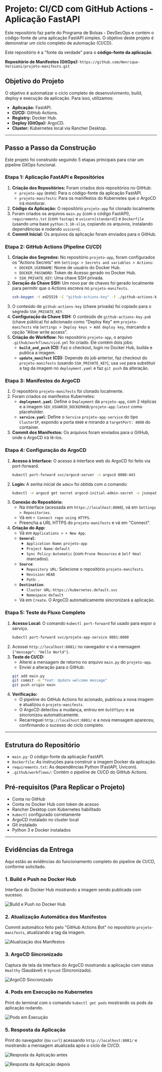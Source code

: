# Projeto: CI/CD com GitHub Actions - Aplicação FastAPI

Este repositório faz parte do Programa de Bolsas - DevSecOps e contém o código-fonte de uma aplicação FastAPI simples. O objetivo deste projeto é demonstrar um ciclo completo de automação (CI/CD).

Este repositório é a "fonte da verdade" para o **código-fonte da aplicação**.

**Repositório de Manifestos (GitOps):** `https://github.com/Henrique-Versiani/projeto-manifests.git`

## Objetivo do Projeto

O objetivo é automatizar o ciclo completo de desenvolvimento, build, deploy e execução da aplicação. Para isso, utilizamos:
* **Aplicação:** FastAPI.
* **CI/CD:** GitHub Actions.
* **Registry:** Docker Hub.
* **Deploy (GitOps):** ArgoCD.
* **Cluster:** Kubernetes local via Rancher Desktop.

---

## Passo a Passo da Construção

Este projeto foi construído seguindo 5 etapas principais para criar um pipeline GitOps funcional.

### Etapa 1: Aplicação FastAPI e Repositórios
1.  **Criação dos Repositórios:** Foram criados dois repositórios no GitHub:
    * `projeto-app` (este): Para o código-fonte da aplicação FastAPI.
    * `projeto-manifests`: Para os manifestos do Kubernetes que o ArgoCD irá monitorar.
2.  **Código da Aplicação:** O repositório `projeto-app` foi clonado localmente.
3.  Foram criados os arquivos `main.py` (com o código FastAPI), `requirements.txt` (com `fastapi` e `uvicorn[standard]`) e `Dockerfile` (usando uma base `python:3.10-slim`, copiando os arquivos, instalando dependências e rodando `uvicorn`).
4.  **Commit Inicial:** Os arquivos da aplicação foram enviados para o GitHub.

### Etapa 2: GitHub Actions (Pipeline CI/CD)
1.  **Criação dos Segredos:** No repositório `projeto-app`, foram configurados os "Actions Secrets" em `Settings > Secrets and variables > Actions`:
    * `DOCKER_USERNAME`: Nome de usuário do Docker Hub.
    * `DOCKER_PASSWORD`: Token de Acesso gerado no Docker Hub.
    * `SSH_PRIVATE_KEY`: Uma chave SSH privada.
2.  **Geração da Chave SSH:** Um novo par de chaves foi gerado localmente para permitir que o Actions escreva no `projeto-manifests`.
    ```bash
    ssh-keygen -t ed25519 -C "github-actions-key" -f ./github-actions-key
    ```
3.  O conteúdo de `github-actions-key` (chave privada) foi copiado para o segredo `SSH_PRIVATE_KEY`.
4.  **Configuração da Chave SSH:** O conteúdo de `github-actions-key.pub` (chave pública) foi adicionado como "Deploy Key" em `projeto-manifests` via `Settings > Deploy keys > Add deploy key`, marcando a opção "Allow write access".
5.  **Criação do Workflow:** No repositório `projeto-app`, o arquivo `.github/workflows/cicd.yml` foi criado. Ele contém dois jobs:
    * **`build_and_push` (CI):** Faz o checkout, login no Docker Hub, builda e publica a imagem.
    * **`update_manifest` (CD):** Depende do job anterior, faz checkout do `projeto-manifests` (usando `SSH_PRIVATE_KEY`), usa `sed` para substituir a tag da imagem no `deployment.yaml` e faz `git push` da alteração.

### Etapa 3: Manifestos do ArgoCD
1.  O repositório `projeto-manifests` foi clonado localmente.
2.  Foram criados os manifestos Kubernetes:
    * **`deployment.yaml`**: Define o `Deployment` da `projeto-app`, com 2 réplicas e a imagem `SEU_USUARIO_DOCKERHUB/projeto-app:latest` como placeholder.
    * **`service.yaml`**: Define o `Service` `projeto-app-service` do tipo `ClusterIP`, expondo a porta `8080` e mirando a `targetPort: 8000` do container.
3.  **Commit dos Manifestos:** Os arquivos foram enviados para o GitHub, onde o ArgoCD irá lê-los.

### Etapa 4: Configuração do ArgoCD
1.  **Acesso à Interface:** O acesso à interface web do ArgoCD foi feito via port-forward.
    ```bash
    kubectl port-forward svc/argocd-server -n argocd 8080:443
    ```
2.  **Login:** A senha inicial de `admin` foi obtida com o comando:
    ```bash
    kubectl -n argocd get secret argocd-initial-admin-secret -o jsonpath="{.data.password}" | base64 -d
    ```
3.  **Conexão do Repositório:**
    * Na interface (acessada em `https://localhost:8080`), vá em `Settings > Repositories`.
    * Vá em `+ Connect repo using HTTPS`.
    * Preencha a URL HTTPS do `projeto-manifests` e vá em "Connect".
4.  **Criação do App:**
    * Vá em `Applications > + New App`.
    * **`General`**:
        * `Application Name`: `projeto-app`
        * `Project Name`: `default`
        * `Sync Policy`: `Automatic` (com `Prune Resources` e `Self Heal` marcados).
    * **`Source`**:
        * `Repository URL`: Selecione o repositório `projeto-manifests`.
        * `Revision`: `HEAD`
        * `Path`: `.`
    * **`Destination`**:
        * `Cluster URL`: `https://kubernetes.default.svc`
        * `Namespace`: `default`
    * Vá em `Create`. O ArgoCD automaticamente sincronizará a aplicação.

### Etapa 5: Teste do Fluxo Completo
1.  **Acesso Local:** O comando `kubectl port-forward` foi usado para expor o serviço.
    ```bash
    kubectl port-forward svc/projeto-app-service 8081:8080
    ```
2.  Acessei `http://localhost:8081/` no navegador e vi a mensagem `{"message": "Hello World"}`.
3.  **Teste de CI/CD:**
    * Alterei a mensagem de retorno no arquivo `main.py` do `projeto-app`.
    * Enviei a alteração para o GitHub:
    ```bash
    git add main.py
    git commit -m "feat: Update welcome message"
    git push origin main
    ```
4.  **Verificação:**
    * O pipeline do GitHub Actions foi acionado, publicou a nova imagem e atualizou o `projeto-manifests`.
    * O ArgoCD detectou a mudança, entrou em `OutOfSync` e se sincronizou automaticamente.
    * Recarreguei `http://localhost:8081/` e a nova mensagem apareceu, confirmando o sucesso do ciclo completo.

---

## Estrutura do Repositório

* `main.py`: O código-fonte da aplicação FastAPI.
* `Dockerfile`: As instruções para construir a imagem Docker da aplicação.
* `requirements.txt`: As dependências Python (FastAPI, Uvicorn).
* `.github/workflows/`: Contém o pipeline de CI/CD do GitHub Actions.

## Pré-requisitos (Para Replicar o Projeto)

* Conta no GitHub
* Conta no Docker Hub com token de acesso
* Rancher Desktop com Kubernetes habilitado
* `kubectl` configurado corretamente
* ArgoCD instalado no cluster local
* Git instalado
* Python 3 e Docker instalados

---

## Evidências da Entrega

Aqui estão as evidências do funcionamento completo do pipeline de CI/CD, conforme solicitado.

### 1. Build e Push no Docker Hub
Interface do Docker Hub mostrando a imagem sendo publicada com sucesso.

![Build e Push no Docker Hub](<img width="933" height="664" alt="Image" src="https://github.com/user-attachments/assets/25b51f96-9351-474e-8154-71457979e169" />)

### 2. Atualização Automática dos Manifestos
Commit automático feito pelo "GitHub Actions Bot" no repositório `projeto-manifests`, atualizando a tag da imagem.

![Atualização dos Manifestos](<img width="1359" height="670" alt="Image" src="https://github.com/user-attachments/assets/d6f205d0-81b5-4763-b657-d797a1767aa8" />)

### 3. ArgoCD Sincronizado
Captura de tela da interface do ArgoCD mostrando a aplicação com status `Healthy` (Saudável) e `Synced` (Sincronizado).

![ArgoCD Sincronizado](<img width="394" height="359" alt="Image" src="https://github.com/user-attachments/assets/15dae24d-6eb6-4d35-8840-a82051ea658d" />)

### 4. Pods em Execução no Kubernetes
Print do terminal com o comando `kubectl get pods` mostrando os pods da aplicação rodando.

![Pods em Execução](<img width="632" height="157" alt="Image" src="https://github.com/user-attachments/assets/847905aa-8d99-47e3-ae36-74b620447d62" />)

### 5. Resposta da Aplicação
Print do navegador (ou `curl`) acessando `http://localhost:8081/` e mostrando a mensagem atualizada após o ciclo de CI/CD.

![Resposta da Aplicação antes](<img width="595" height="257" alt="Image" src="https://github.com/user-attachments/assets/c48f5e4b-0f60-4e57-a33f-5e89fb6f7a45" />)

![Resposta da Aplicação depois](<img width="719" height="258" alt="Image" src="https://github.com/user-attachments/assets/33abdac1-c12e-4f90-ab49-2788e0e64786" />)
